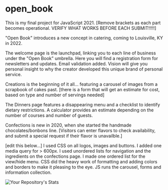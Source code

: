 # open_book
This is my final project for JavaScript 2021.   [Remove brackets as each part becomes operational. 
VERIFY WHAT WORKS BEFORE EACH SUBMIT!!!!!]

"Open Book" introduces a new concept in catering, coming to Louisville, KY in 2022.

The welcome page is the launchpad, linking you to each line of business under the "Open Book" umbrella. Here you will find a registration form for newsletters and updates. Email validation added.
Vision will give you personal insight to why the creator developed this unique brand of personal service.

Creations is the beginning of it all... featuring a carousel of images from a scrapbook of cakes past. [there is a form that will get an estimate for cost, based on type and number of servings needed] 

The Dinners page features a disappearing menu and a checklist to identify dietary restrictions.  A calculator provides an estimate depending on the number of courses and number of guests.

Confections is new in 2020, when she started the handmade chocolates/bonbons line. [Visitors can enter flavors to check availability, and submit a special request if their flavor is unavailble.]

[edit this below...]
I used CSS on all logos, images and buttons. I added one media query for > 600px.  I used unordered lists for navigation and the ingredients on the confections page. I made one ordered list for the view/hide menu.  CSS did the heavy work of formatting and adding colors and borders to make it pleasing to the eye. JS runs the carousel, forms and information collection.
 


![Your Repository's Stats](https://github-readme-stats.vercel.app/api?username=amyktomey&show_icons=true)
